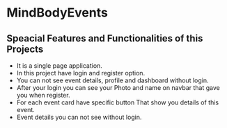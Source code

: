 # MindBodyEvents

## Speacial Features and Functionalities of this Projects

* It is a single page application.
* In this project have login and register option.
* You can not see event details, profile and dashboard without login.
* After your login you can see your Photo and name on navbar that gave you when register.
* For each event card have specific button That show you details of this event.
* Event details you can not see without login. 

